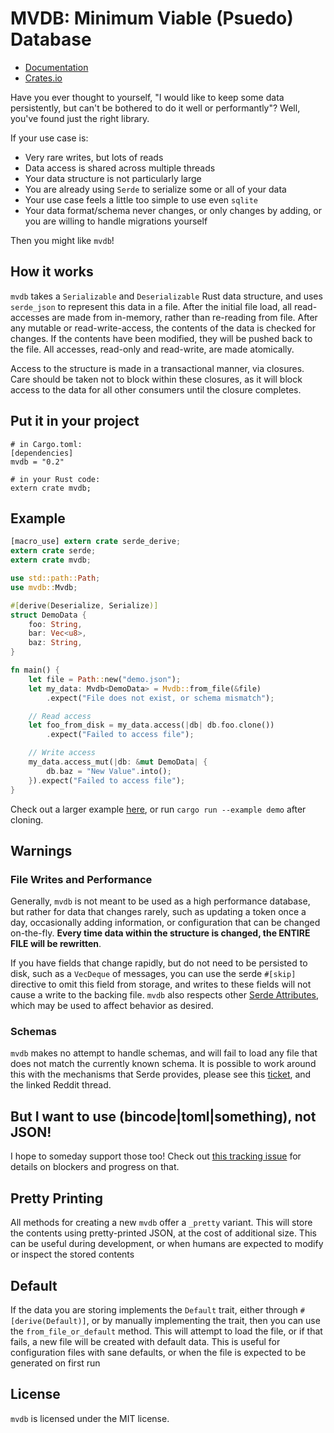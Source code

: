 # MVDB: Minimum Viable (Psuedo) Database

* [Documentation](https://docs.rs/mvdb)
* [Crates.io](https://crates.io/crates/mvdb)

Have you ever thought to yourself, "I would like to keep some data persistently, but can't be bothered to do it well or performantly"? Well, you've found just the right library.

If your use case is:

* Very rare writes, but lots of reads
* Data access is shared across multiple threads
* Your data structure is not particularly large
* You are already using `Serde` to serialize some or all of your data
* Your use case feels a little too simple to use even `sqlite`
* Your data format/schema never changes, or only changes by adding, or you are willing to handle migrations yourself

Then you might like `mvdb`!

## How it works

`mvdb` takes a `Serializable` and `Deserializable` Rust data structure, and uses `serde_json` to represent this data in
a file. After the initial file load, all read-accesses are made from in-memory, rather than re-reading from file. After any
mutable or read-write-access, the contents of the data is checked for changes. If the contents have been modified, they
will be pushed back to the file. All accesses, read-only and read-write, are made atomically.

Access to the structure is made in a transactional manner, via closures. Care should be taken not to block within these closures,
as it will block access to the data for all other consumers until the closure completes.

## Put it in your project

```
# in Cargo.toml:
[dependencies]
mvdb = "0.2"

# in your Rust code:
extern crate mvdb;
```

## Example

```rust
[macro_use] extern crate serde_derive;
extern crate serde;
extern crate mvdb;

use std::path::Path;
use mvdb::Mvdb;

#[derive(Deserialize, Serialize)]
struct DemoData {
    foo: String,
    bar: Vec<u8>,
    baz: String,
}

fn main() {
    let file = Path::new("demo.json");
    let my_data: Mvdb<DemoData> = Mvdb::from_file(&file)
        .expect("File does not exist, or schema mismatch");

    // Read access
    let foo_from_disk = my_data.access(|db| db.foo.clone())
        .expect("Failed to access file");

    // Write access
    my_data.access_mut(|db: &mut DemoData| {
        db.baz = "New Value".into();
    }).expect("Failed to access file");
}
```

Check out a larger example [here](./examples/demo.rs), or run `cargo run --example demo` after cloning.

## Warnings

### File Writes and Performance

Generally, `mvdb` is not meant to be used as a high performance database, but rather for data that changes rarely, such as updating
a token once a day, occasionally adding information, or configuration that can be changed on-the-fly. **Every time data within the
structure is changed, the ENTIRE FILE will be rewritten**.

If you have fields that change rapidly, but do not need to be persisted to disk, such as a `VecDeque` of messages, you can use
the serde `#[skip]` directive to omit this field from storage, and writes to these fields will not cause a write to the
backing file. `mvdb` also respects other [Serde Attributes](https://serde.rs/attributes.html), which may be used to affect
behavior as desired.

### Schemas

`mvdb` makes no attempt to handle schemas, and will fail to load any file that does not match the currently known schema.
It is possible to work around this with the mechanisms that Serde provides, please see this [ticket](https://github.com/serde-rs/serde/issues/745),
and the linked Reddit thread.

## But I want to use (bincode|toml|something), not JSON!

I hope to someday support those too! Check out [this tracking issue](https://github.com/jamesmunns/mvdb-rs/issues/2) for
details on blockers and progress on that.

## Pretty Printing

All methods for creating a new `mvdb` offer a `_pretty` variant. This will store the contents using pretty-printed JSON,
at the cost of additional size. This can be useful during development, or when humans are expected to modify or inspect
the stored contents

## Default

If the data you are storing implements the `Default` trait, either through `#[derive(Default)]`, or by manually implementing
the trait, then you can use the `from_file_or_default` method. This will attempt to load the file, or if that fails, a new file
will be created with default data. This is useful for configuration files with sane defaults, or when the file is expected to
be generated on first run

## License

`mvdb` is licensed under the MIT license.